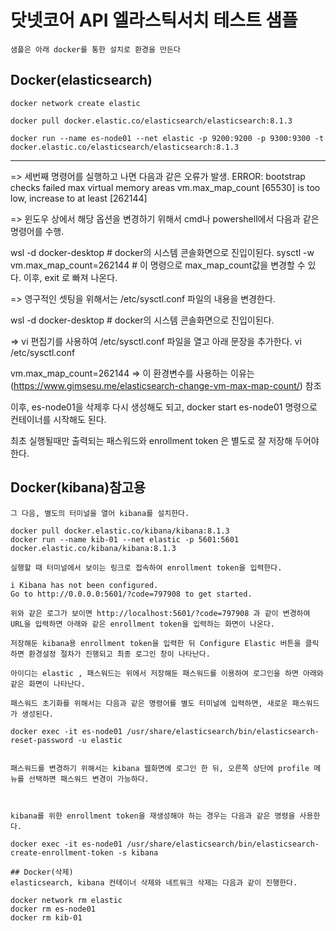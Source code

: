 # 닷넷코어 API 엘라스틱서치 테스트 샘플
```
샘플은 아래 docker를 통한 설치로 환경을 만든다
```
## Docker(elasticsearch)

```
docker network create elastic

docker pull docker.elastic.co/elasticsearch/elasticsearch:8.1.3

docker run --name es-node01 --net elastic -p 9200:9200 -p 9300:9300 -t docker.elastic.co/elasticsearch/elasticsearch:8.1.3
```

------------
 => 세번째 명령어를 실행하고 나면  다음과 같은 오류가 발생.
 ERROR: bootstrap checks failed
 max virtual memory areas vm.max_map_count [65530]  is too low, increase to at least [262144]
 
 => 윈도우 상에서 해당 옵션을 변경하기 위해서 cmd나 powershell에서 다음과 같은 명령어를 수행.

 wsl -d docker-desktop  # docker의 시스템 콘솔화면으로 진입이된다.
 sysctl -w vm.max_map_count=262144   # 이 명령으로 max_map_count값을 변경할 수 있다.
 이후, exit 로 빠져 나온다.

 => 영구적인 셋팅을 위해서는  /etc/sysctl.conf 파일의 내용을 변경한다.

 wsl -d docker-desktop  # docker의 시스템 콘솔화면으로 진입이된다.

 => vi 편집기를 사용하여 /etc/sysctl.conf 파일을 열고 아래 문장을 추가한다.
 vi /etc/sysctl.conf

 vm.max_map_count=262144
 => 이 환경변수를 사용하는 이유는 (https://www.gimsesu.me/elasticsearch-change-vm-max-map-count/) 참조

 이후, es-node01을 삭제후 다시 생성해도 되고, docker start es-node01 명령으로 컨테이너를 시작해도 된다.
 
 최초 실행될때만 출력되는 패스워드와 enrollment token 은 별도로 잘 저장해 두어야 한다.
 
## Docker(kibana)참고용

```
그 다음, 별도의 터미널을 열어 kibana를 설치한다.

docker pull docker.elastic.co/kibana/kibana:8.1.3
docker run --name kib-01 --net elastic -p 5601:5601 docker.elastic.co/kibana/kibana:8.1.3

실행할 때 터미널에서 보이는 링크로 접속하여 enrollment token을 입력한다. 

i Kibana has not been configured.
Go to http://0.0.0.0:5601/?code=797908 to get started.

위와 같은 로그가 보이면 http://localhost:5601/?code=797908 과 같이 변경하여 URL을 입력하면 아래와 같은 enrollment token을 입력하는 화면이 나온다.

저장해둔 kibana용 enrollment token을 입력한 뒤 Configure Elastic 버튼을 클릭하면 환경설정 절차가 진행되고 최종 로그인 창이 나타난다.

아이디는 elastic , 패스워드는 위에서 저장해둔 패스워드를 이용하여 로그인을 하면 아래와 같은 화면이 나타난다.

패스워드 초기화를 위해서는 다음과 같은 명령어를 별도 터미널에 입력하면, 새로운 패스워드가 생성된다.

docker exec -it es-node01 /usr/share/elasticsearch/bin/elasticsearch-reset-password -u elastic
 

패스워드를 변경하기 위해서는 kibana 웹화면에 로그인 한 뒤, 오른쪽 상단에 profile 메뉴를 선택하면 패스워드 변경이 가능하다.

 

kibana를 위한 enrollment token을 재생성해야 하는 경우는 다음과 같은 명령을 사용한다.

docker exec -it es-node01 /usr/share/elasticsearch/bin/elasticsearch-create-enrollment-token -s kibana
 
## Docker(삭제) 
elasticsearch, kibana 컨테이너 삭제와 네트워크 삭제는 다음과 같이 진행한다.

docker network rm elastic
docker rm es-node01
docker rm kib-01

```
